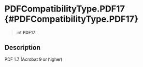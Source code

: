 PDFCompatibilityType.PDF17 {#PDFCompatibilityType.PDF17}
==========================

> int **PDF17**

Description
-----------

PDF 1.7 (Acrobat 9 or higher)
